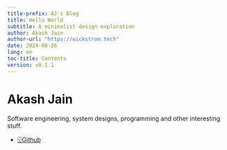 ```yaml
---
title-prefix: AJ's Blog
title: Hello World
subtitle: A minimalist design exploration
author: Akash Jain
author-url: "https://wickstrom.tech"
date: 2024-08-26
lang: en
toc-title: Contents
version: v0.1.1
---
```


# Akash Jain


Software engineering, system designs, programming and other interesting stuff. 

* [🗄️Github](https://github.com/ajcode404/)